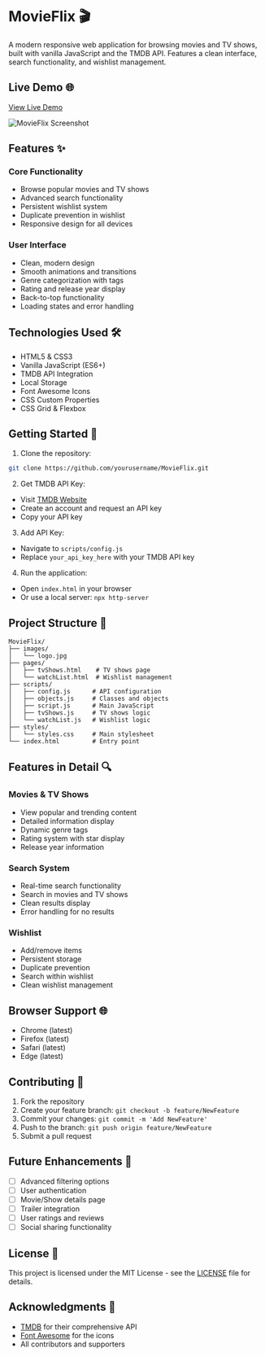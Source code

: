# MovieFlix 🎬

A modern responsive web application for browsing movies and TV shows, built with vanilla JavaScript and the TMDB API. Features a clean interface, search functionality, and wishlist management.

## Live Demo 🌐
[View Live Demo](#) <!-- Add your deployment URL -->

![MovieFlix Screenshot](images/screenshot.png)

## Features ✨

### Core Functionality
- Browse popular movies and TV shows
- Advanced search functionality
- Persistent wishlist system
- Duplicate prevention in wishlist
- Responsive design for all devices

### User Interface
- Clean, modern design
- Smooth animations and transitions
- Genre categorization with tags
- Rating and release year display
- Back-to-top functionality
- Loading states and error handling

## Technologies Used 🛠️

- HTML5 & CSS3
- Vanilla JavaScript (ES6+)
- TMDB API Integration
- Local Storage
- Font Awesome Icons
- CSS Custom Properties
- CSS Grid & Flexbox

## Getting Started 🚀

1. Clone the repository:
```bash
git clone https://github.com/yourusername/MovieFlix.git
```

2. Get TMDB API Key:
- Visit [TMDB Website](https://www.themoviedb.org/)
- Create an account and request an API key
- Copy your API key

3. Add API Key:
- Navigate to `scripts/config.js`
- Replace `your_api_key_here` with your TMDB API key

4. Run the application:
- Open `index.html` in your browser
- Or use a local server: `npx http-server`

## Project Structure 📁

```
MovieFlix/
├── images/
│   └── logo.jpg
├── pages/
│   ├── tvShows.html    # TV shows page
│   └── watchList.html  # Wishlist management
├── scripts/
│   ├── config.js      # API configuration
│   ├── objects.js     # Classes and objects
│   ├── script.js      # Main JavaScript
│   ├── tvShows.js     # TV shows logic
│   └── watchList.js   # Wishlist logic
├── styles/
│   └── styles.css     # Main stylesheet
└── index.html         # Entry point
```

## Features in Detail 🔍

### Movies & TV Shows
- View popular and trending content
- Detailed information display
- Dynamic genre tags
- Rating system with star display
- Release year information

### Search System
- Real-time search functionality
- Search in movies and TV shows
- Clean results display
- Error handling for no results

### Wishlist
- Add/remove items
- Persistent storage
- Duplicate prevention
- Search within wishlist
- Clean wishlist management

## Browser Support 🌐

- Chrome (latest)
- Firefox (latest)
- Safari (latest)
- Edge (latest)

## Contributing 🤝

1. Fork the repository
2. Create your feature branch: `git checkout -b feature/NewFeature`
3. Commit your changes: `git commit -m 'Add NewFeature'`
4. Push to the branch: `git push origin feature/NewFeature`
5. Submit a pull request

## Future Enhancements 🚀

- [ ] Advanced filtering options
- [ ] User authentication
- [ ] Movie/Show details page
- [ ] Trailer integration
- [ ] User ratings and reviews
- [ ] Social sharing functionality

## License 📝

This project is licensed under the MIT License - see the [LICENSE](LICENSE) file for details.

## Acknowledgments 👏

- [TMDB](https://www.themoviedb.org/) for their comprehensive API
- [Font Awesome](https://fontawesome.com/) for the icons
- All contributors and supporters
